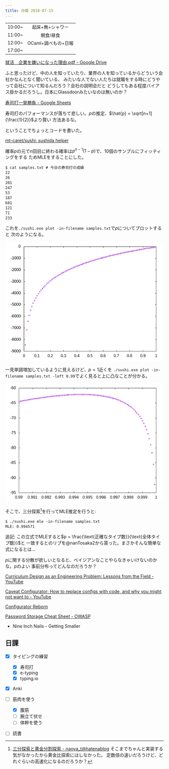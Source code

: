 ```yaml
---
title: 日報 2018-07-15
---
```


|        |                     |
| :-     | :-:                 |
| 10:00~ | 起床+無+シャワー    |
| 11:00~ | 朝食/昼食           |
| 12:00~ | OCaml+調べもの+日報 |
| 17:00~ |                     |

[就活　企業を嫌いになった理由.pdf - Google Drive](https://drive.google.com/file/d/1QlDRAyAN926YoBuBb9auo4WZdhCyh7fC/view)

ふと思ったけど、中の人を知っていたり、業界の人を知っているからどういう会社かなんとなく聞いている、
みたいな人でない人たちは就職をする時にどうやって会社について知るんだろう？会社の説明会だと
どうしてもある程度バイアス掛かるだろうし。日本にGlassdoorみたいなのは無いのか？

[寿司打一発勝負 - Google Sheets](https://docs.google.com/spreadsheets/d/1Kt_ESiEI2aBxqAcuJOZcfwW_U2a2YpdKvFo4XRsfOWk/edit#gid=0)

寿司打のパフォーマンスが落ちて悲しい。$p$の推定、$\hat{p} = \sqrt[n+1]{\frac{1}{2}}$より賢い
方法あるな。

ということでちょっとコードを書いた。

[mt-caret/sushi: sushida helper](https://github.com/mt-caret/sushi)

確率$p$の元で$n$回目に終わる確率は$p^{n-1}(1-p)$で、10個のサンプルにフィッティングをする
ためMLEをすることにした。

```
$ cat samples.txt # 今日の寿司打の成績
22
26
201
247
53
187
681
121
71
233
```

これを`./sushi.exe plot -in-filename samples.txt`で$p$についてプロットすると
次のようになる。

![$p = 0.0 \sim 1.0$](./img/sushi-full.png)

一見単調増加しているように見えるけど、$p = 1$近くを
`./sushi.exe plot -in-filename samples.txt -left 0.99`でよく見ると上に凸なことが分かる。

![$p = 0.99 \sim 1.0$](./img/sushi-partial.png)

そこで、三分探索[^ternary-search]を行ってMLE推定を行うと:

[^ternary-search]:
	[三分探索と黄金分割探索 - naoya_t@hatenablog](http://naoyat.hatenablog.jp/entry/2012/01/04/231801)
    そこまでちゃんと実装する気がなかったから黄金比探索にはしなかった。
    定数倍の違いだろうけど、どれぐらいの高速化になるのだろうか？

```
$ ./sushi.exe mle -in-filename samples.txt
MLE: 0.994571
```

追記: この立式でMLEすると$p = \frac{\text{正確なタイプ数}}{\text{全体タイプ数}}$と
一致するとのリプを@nanTosaka2から貰った。まさかそんな簡単な式になるとは...

$p$に関する分散が欲しいとなると、ベイジアンなことやらなきゃいけないのかな。$p$のよい
事前分布ってどんなのだろうか？

[Curriculum Design as an Engineering Problem: Lessons from the Field - YouTube](https://www.youtube.com/watch?v=5c0BvOlR5gs)

[Caveat Configurator: How to replace configs with code, and why you might not want to - YouTube](https://www.youtube.com/watch?v=0pX7-AG52BU)

[Configurator Reborn](http://rgrinberg.com/posts/configurator-reborn/)

[Password Storage Cheat Sheet - OWASP](https://www.owasp.org/index.php/Password_Storage_Cheat_Sheet#Introduction)

- Nine Inch Nails - Getting Smaller

## 日課

- [x] タイピングの練習
	+ [x] 寿司打
	+ [x] e-typing
	+ [x] typing.io
- [x] Anki
- [ ] 筋肉を使う
	+ [x] 腹筋
	+ [ ] 腕立て伏せ
	+ [ ] 体幹を使う
- [ ] 読書

